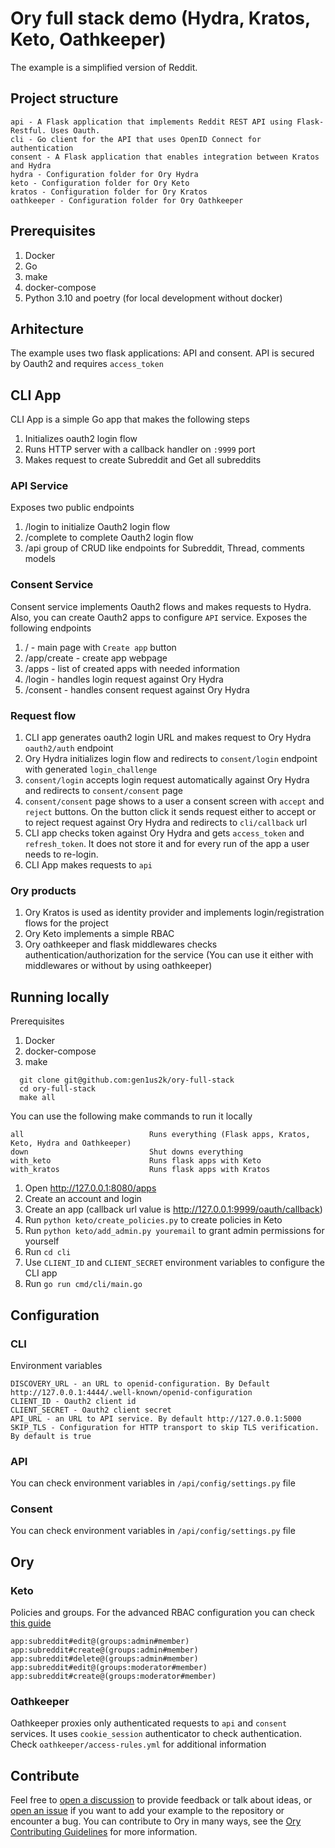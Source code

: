 # Ory full stack demo (Hydra, Kratos, Keto, Oathkeeper)

The example is a simplified version of Reddit.

## Project structure

```
api - A Flask application that implements Reddit REST API using Flask-Restful. Uses Oauth.
cli - Go client for the API that uses OpenID Connect for authentication
consent - A Flask application that enables integration between Kratos and Hydra
hydra - Configuration folder for Ory Hydra
keto - Configuration folder for Ory Keto
kratos - Configuration folder for Ory Kratos
oathkeeper - Configuration folder for Ory Oathkeeper
```

## Prerequisites

1. Docker
2. Go
3. make
4. docker-compose
5. Python 3.10 and poetry (for local development without docker)

## Arhitecture

The example uses two flask applications: API and consent. API is secured by Oauth2 and requires `access_token`

## CLI App

CLI App is a simple Go app that makes the following steps

1. Initializes oauth2 login flow 
2. Runs HTTP server with a callback handler on `:9999` port
3. Makes request to create Subreddit and Get all subreddits

### API Service
Exposes two public endpoints

1. /login to initialize Oauth2 login flow
2. /complete to complete Oauth2 login flow
3. /api group of CRUD like endpoints for Subreddit, Thread, comments models

### Consent Service

Consent service implements Oauth2 flows and makes requests to Hydra. Also, you can create Oauth2 apps to configure `API` service. Exposes the following endpoints

1. / - main page with `Create app` button
2. /app/create - create app webpage
3. /apps - list of created apps with needed information
4. /login - handles login request against Ory Hydra
5. /consent - handles consent request against Ory Hydra

### Request flow

1. CLI app generates oauth2 login URL and makes request to Ory Hydra `oauth2/auth` endpoint
2. Ory Hydra initializes login flow and redirects to `consent/login` endpoint with generated `login_challenge`
3. `consent/login` accepts login request automatically against Ory Hydra and redirects to `consent/consent` page
4. `consent/consent` page shows to a user a consent screen with `accept` and `reject` buttons. On the button click it sends request either to accept or to reject request against Ory Hydra and redirects to `cli/callback` url
5. CLI app checks token against Ory Hydra and gets `access_token` and `refresh_token`. It does not store it and for every run of the app a user needs to re-login.
6. CLI App makes requests to `api`

### Ory products

1. Ory Kratos is used as identity provider and implements login/registration flows for the project
2. Ory Keto implements a simple RBAC
3. Ory oathkeeper and flask middlewares checks authentication/authorization for the service (You can use it either with middlewares or without by using oathkeeper)



## Running locally
Prerequisites

1. Docker
2. docker-compose
3. make

```
  git clone git@github.com:gen1us2k/ory-full-stack
  cd ory-full-stack
  make all
```

You can use the following make commands to run it locally

```
all                            Runs everything (Flask apps, Kratos, Keto, Hydra and Oathkeeper)
down                           Shut downs everything
with_keto                      Runs flask apps with Keto
with_kratos                    Runs flask apps with Kratos
```


1. Open http://127.0.0.1:8080/apps
2. Create an account and login
3. Create an app (callback url value is http://127.0.0.1:9999/oauth/callback)
4. Run `python keto/create_policies.py` to create policies in Keto
5. Run `python keto/add_admin.py youremail` to grant admin permissions for yourself
6. Run `cd cli`
7. Use `CLIENT_ID` and `CLIENT_SECRET` environment variables to configure the CLI app
8. Run `go run cmd/cli/main.go`


## Configuration
### CLI
Environment variables

```
DISCOVERY_URL - an URL to openid-configuration. By Default http://127.0.0.1:4444/.well-known/openid-configuration
CLIENT_ID - Oauth2 client id
CLIENT_SECRET - Oauth2 client secret
API_URL - an URL to API service. By default http://127.0.0.1:5000
SKIP_TLS - Configuration for HTTP transport to skip TLS verification. By default is true
```

### API

You can check environment variables in `/api/config/settings.py` file

### Consent

You can check environment variables in `/api/config/settings.py` file

## Ory 
### Keto

Policies and groups. For the advanced RBAC configuration you can check [this guide](https://www.ory.sh/docs/keto/guides/rbac)

```
app:subreddit#edit@(groups:admin#member)
app:subreddit#create@(groups:admin#member)
app:subreddit#delete@(groups:admin#member)
app:subreddit#edit@(groups:moderator#member)
app:subreddit#create@(groups:moderator#member)
```

### Oathkeeper

Oathkeeper proxies only authenticated requests to `api` and `consent` services. It uses `cookie_session` authenticator to check authentication. Check `oathkeeper/access-rules.yml` for additional information

## Contribute

Feel free to [open a discussion](https://github.com/ory/examples/discussions/new) to provide feedback or talk about ideas, or
[open an issue](https://github.com/ory/examples/issues/new) if you want to add your example to the repository or encounter a bug.
You can contribute to Ory in many ways, see the [Ory Contributing Guidelines](https://www.ory.sh/docs/ecosystem/contributing) for
more information.


